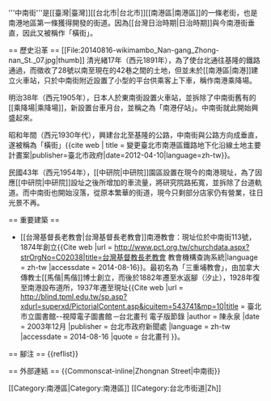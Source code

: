 '''中南街'''是[[臺灣|臺灣]][[台北市|台北市]][[南港區|南港區]]的一條老街，也是南港地區第一條獲得開發的街道。因為[[台灣日治時期|日治時期]]與今南港街垂直，因此又被稱作「橫街」。

== 歷史沿革 ==
[[File:20140816-wikimambo_Nan-gang_Zhong-nan_St._07.jpg|thumb]]
清光緒17年（西元1891年），為了使台北通往基隆的鐵路通過，而徵收了28號以南至現在的42巷之間的土地，但並未於[[南港區|南港]]建立火車站，只於中南街附近設置了小型的平台供乘客上下車，稱作南港乘降場。

明治38年（西元1905年），日本人於東南街設置火車站，並拆除了中南街舊有的[[乘降場|乘降場]]，新設置台車月台，並稱之為「南港仔站」。中南街就此開始興盛起來。

昭和年間（西元1930年代），興建台北至基隆的公路，中南街與公路方向成垂直，遂被稱為「橫街」<ref>{{cite web | title = 變更臺北市南港區鐵路地下化沿線土地主要計畫案|publisher=臺北市政府|date=2012-04-10|language=zh-tw}}</ref>。

民國43年（西元1954年），[[中研院|中研院]]園區設置在現今的南港現址，為了因應[[中研院|中研院]]設址之後所增加的車流量，將研究院路拓寬，並拆除了台道軌道。而中南街也開始沒落，從原本繁華的街道，現今只剩部分店家仍有營業，往日光景不再。

== 重要建築 ==
* [[台灣基督長老教會|台灣基督長老教會]]南港教會：現址位於中南街113號，1874年創立{{Cite web |url = http://www.pct.org.tw/churchdata.aspx?strOrgNo=C02038|title=台灣基督教長老教會 教會機構查詢系統|language = zh-tw |accessdate = 2014-08-16}}。最初名為「三重埔教會」，由加拿大傳教士[[馬偕|馬偕]]博士創立，而後於1882年遷至水返腳（汐止），1928年復至南港設布道所，1937年遷至現址<ref>{{Cite web |url = http://blind.tpml.edu.tw/sp.asp?xdurl=superxd/PictorialContent.asp&icuitem=543741&mp=10|title = 臺北市立圖書館--視障電子圖書館 ─台北畫刊 電子版節錄 |author = 陳永泉 |date = 2003年12月 |publisher = 台北市政府新聞處 |language = zh-tw |accessdate = 2014-08-16 |quote = 台北畫刊 }}</ref>。

== 腳注 ==
{{reflist}}

== 外部連結 ==
{{Commonscat-inline|Zhongnan Street|中南街}}

[[Category:南港區|Category:南港區]]
[[Category:台北市街道|Zh]]